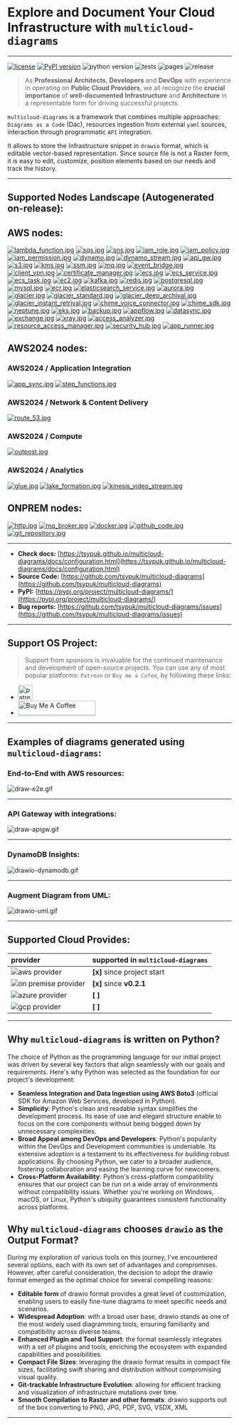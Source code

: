# Explore and Document Your Cloud Infrastructure with ``multicloud-diagrams``

---
[![license](https://img.shields.io/badge/license-MIT-blue.svg)](/LICENSE)
[![PyPI version](https://badge.fury.io/py/multicloud-diagrams.svg)](https://badge.fury.io/py/multicloud-diagrams)
![python version](https://img.shields.io/badge/python-%3E%3D%203.7-blue?logo=python)
![tests](https://github.com/tsypuk/multicloud-diagrams/workflows/Run%20tests/badge.svg?branch=main)
![pages](https://github.com/tsypuk/multicloud-diagrams/actions/workflows/pages.yml/badge.svg)
![release](https://github.com/tsypuk/multicloud-diagrams/actions/workflows/release.yaml/badge.svg)
> As **Professional** **Architects**, **Developers** and **DevOps**  with experience in operating on **Public Cloud Providers**, we all recognize the **crucial importance** of **well-documented**
**Infrastructure** and **Architecture** in a representable form for driving successful projects.

``multicloud-diagrams`` is a framework that combines multiple approaches: ``Diagrams as a Code`` (Dac), resources ingestion from external ``yaml`` sources, interaction through programmatic ``API`` integration.

It allows to store the Infrastructure snippet in ``drawio`` format, which is editable vector-based representation.
Since source file is not a Raster form, it is easy to edit, customize, position elements based on our needs and track the history.

---

## Supported Nodes Landscape (Autogenerated on-release):

## AWS nodes:
[![lambda_function.jpg](https://github.com/tsypuk/multicloud-diagrams/raw/main/docs/icons/jpg/lambda_function.jpg?raw=True)]( https://tsypuk.github.io/multicloud-diagrams/docs/aws-components/lambda_function.html)
[![sqs.jpg](https://github.com/tsypuk/multicloud-diagrams/raw/main/docs/icons/jpg/sqs.jpg?raw=True)]( https://tsypuk.github.io/multicloud-diagrams/docs/aws-components/sqs.html)
[![sns.jpg](https://github.com/tsypuk/multicloud-diagrams/raw/main/docs/icons/jpg/sns.jpg?raw=True)]( https://tsypuk.github.io/multicloud-diagrams/docs/aws-components/sns.html)
[![iam_role.jpg](https://github.com/tsypuk/multicloud-diagrams/raw/main/docs/icons/jpg/iam_role.jpg?raw=True)]( https://tsypuk.github.io/multicloud-diagrams/docs/aws-components/iam_role.html)
[![iam_policy.jpg](https://github.com/tsypuk/multicloud-diagrams/raw/main/docs/icons/jpg/iam_policy.jpg?raw=True)]( https://tsypuk.github.io/multicloud-diagrams/docs/aws-components/iam_policy.html)
[![iam_permission.jpg](https://github.com/tsypuk/multicloud-diagrams/raw/main/docs/icons/jpg/iam_permission.jpg?raw=True)]( https://tsypuk.github.io/multicloud-diagrams/docs/aws-components/iam_permission.html)
[![dynamo.jpg](https://github.com/tsypuk/multicloud-diagrams/raw/main/docs/icons/jpg/dynamo.jpg?raw=True)]( https://tsypuk.github.io/multicloud-diagrams/docs/aws-components/dynamo.html)
[![dynamo_stream.jpg](https://github.com/tsypuk/multicloud-diagrams/raw/main/docs/icons/jpg/dynamo_stream.jpg?raw=True)]( https://tsypuk.github.io/multicloud-diagrams/docs/aws-components/dynamo_stream.html)
[![api_gw.jpg](https://github.com/tsypuk/multicloud-diagrams/raw/main/docs/icons/jpg/api_gw.jpg?raw=True)]( https://tsypuk.github.io/multicloud-diagrams/docs/aws-components/api_gw.html)
[![s3.jpg](https://github.com/tsypuk/multicloud-diagrams/raw/main/docs/icons/jpg/s3.jpg?raw=True)]( https://tsypuk.github.io/multicloud-diagrams/docs/aws-components/s3.html)
[![kms.jpg](https://github.com/tsypuk/multicloud-diagrams/raw/main/docs/icons/jpg/kms.jpg?raw=True)]( https://tsypuk.github.io/multicloud-diagrams/docs/aws-components/kms.html)
[![ssm.jpg](https://github.com/tsypuk/multicloud-diagrams/raw/main/docs/icons/jpg/ssm.jpg?raw=True)]( https://tsypuk.github.io/multicloud-diagrams/docs/aws-components/ssm.html)
[![mq.jpg](https://github.com/tsypuk/multicloud-diagrams/raw/main/docs/icons/jpg/mq.jpg?raw=True)]( https://tsypuk.github.io/multicloud-diagrams/docs/aws-components/mq.html)
[![event_bridge.jpg](https://github.com/tsypuk/multicloud-diagrams/raw/main/docs/icons/jpg/event_bridge.jpg?raw=True)]( https://tsypuk.github.io/multicloud-diagrams/docs/aws-components/event_bridge.html)
[![client_vpn.jpg](https://github.com/tsypuk/multicloud-diagrams/raw/main/docs/icons/jpg/client_vpn.jpg?raw=True)]( https://tsypuk.github.io/multicloud-diagrams/docs/aws-components/client_vpn.html)
[![certificate_manager.jpg](https://github.com/tsypuk/multicloud-diagrams/raw/main/docs/icons/jpg/certificate_manager.jpg?raw=True)]( https://tsypuk.github.io/multicloud-diagrams/docs/aws-components/certificate_manager.html)
[![ecs.jpg](https://github.com/tsypuk/multicloud-diagrams/raw/main/docs/icons/jpg/ecs.jpg?raw=True)]( https://tsypuk.github.io/multicloud-diagrams/docs/aws-components/ecs.html)
[![ecs_service.jpg](https://github.com/tsypuk/multicloud-diagrams/raw/main/docs/icons/jpg/ecs_service.jpg?raw=True)]( https://tsypuk.github.io/multicloud-diagrams/docs/aws-components/ecs_service.html)
[![ecs_task.jpg](https://github.com/tsypuk/multicloud-diagrams/raw/main/docs/icons/jpg/ecs_task.jpg?raw=True)]( https://tsypuk.github.io/multicloud-diagrams/docs/aws-components/ecs_task.html)
[![ec2.jpg](https://github.com/tsypuk/multicloud-diagrams/raw/main/docs/icons/jpg/ec2.jpg?raw=True)]( https://tsypuk.github.io/multicloud-diagrams/docs/aws-components/ec2.html)
[![kafka.jpg](https://github.com/tsypuk/multicloud-diagrams/raw/main/docs/icons/jpg/kafka.jpg?raw=True)]( https://tsypuk.github.io/multicloud-diagrams/docs/aws-components/kafka.html)
[![redis.jpg](https://github.com/tsypuk/multicloud-diagrams/raw/main/docs/icons/jpg/redis.jpg?raw=True)]( https://tsypuk.github.io/multicloud-diagrams/docs/aws-components/redis.html)
[![postgresql.jpg](https://github.com/tsypuk/multicloud-diagrams/raw/main/docs/icons/jpg/postgresql.jpg?raw=True)]( https://tsypuk.github.io/multicloud-diagrams/docs/aws-components/postgresql.html)
[![mysql.jpg](https://github.com/tsypuk/multicloud-diagrams/raw/main/docs/icons/jpg/mysql.jpg?raw=True)]( https://tsypuk.github.io/multicloud-diagrams/docs/aws-components/mysql.html)
[![ecr.jpg](https://github.com/tsypuk/multicloud-diagrams/raw/main/docs/icons/jpg/ecr.jpg?raw=True)]( https://tsypuk.github.io/multicloud-diagrams/docs/aws-components/ecr.html)
[![elasticsearch_service.jpg](https://github.com/tsypuk/multicloud-diagrams/raw/main/docs/icons/jpg/elasticsearch_service.jpg?raw=True)]( https://tsypuk.github.io/multicloud-diagrams/docs/aws-components/elasticsearch_service.html)
[![aurora.jpg](https://github.com/tsypuk/multicloud-diagrams/raw/main/docs/icons/jpg/aurora.jpg?raw=True)]( https://tsypuk.github.io/multicloud-diagrams/docs/aws-components/aurora.html)
[![glacier.jpg](https://github.com/tsypuk/multicloud-diagrams/raw/main/docs/icons/jpg/glacier.jpg?raw=True)]( https://tsypuk.github.io/multicloud-diagrams/docs/aws-components/glacier.html)
[![glacier_standard.jpg](https://github.com/tsypuk/multicloud-diagrams/raw/main/docs/icons/jpg/glacier_standard.jpg?raw=True)]( https://tsypuk.github.io/multicloud-diagrams/docs/aws-components/glacier_standard.html)
[![glacier_deep_archival.jpg](https://github.com/tsypuk/multicloud-diagrams/raw/main/docs/icons/jpg/glacier_deep_archival.jpg?raw=True)]( https://tsypuk.github.io/multicloud-diagrams/docs/aws-components/glacier_deep_archival.html)
[![glacier_instant_retrival.jpg](https://github.com/tsypuk/multicloud-diagrams/raw/main/docs/icons/jpg/glacier_instant_retrival.jpg?raw=True)]( https://tsypuk.github.io/multicloud-diagrams/docs/aws-components/glacier_instant_retrival.html)
[![chime_voice_connector.jpg](https://github.com/tsypuk/multicloud-diagrams/raw/main/docs/icons/jpg/chime_voice_connector.jpg?raw=True)]( https://tsypuk.github.io/multicloud-diagrams/docs/aws-components/chime_voice_connector.html)
[![chime_sdk.jpg](https://github.com/tsypuk/multicloud-diagrams/raw/main/docs/icons/jpg/chime_sdk.jpg?raw=True)]( https://tsypuk.github.io/multicloud-diagrams/docs/aws-components/chime_sdk.html)
[![neptune.jpg](https://github.com/tsypuk/multicloud-diagrams/raw/main/docs/icons/jpg/neptune.jpg?raw=True)]( https://tsypuk.github.io/multicloud-diagrams/docs/aws-components/neptune.html)
[![eks.jpg](https://github.com/tsypuk/multicloud-diagrams/raw/main/docs/icons/jpg/eks.jpg?raw=True)]( https://tsypuk.github.io/multicloud-diagrams/docs/aws-components/eks.html)
[![backup.jpg](https://github.com/tsypuk/multicloud-diagrams/raw/main/docs/icons/jpg/backup.jpg?raw=True)]( https://tsypuk.github.io/multicloud-diagrams/docs/aws-components/backup.html)
[![appflow.jpg](https://github.com/tsypuk/multicloud-diagrams/raw/main/docs/icons/jpg/appflow.jpg?raw=True)]( https://tsypuk.github.io/multicloud-diagrams/docs/aws-components/appflow.html)
[![datasync.jpg](https://github.com/tsypuk/multicloud-diagrams/raw/main/docs/icons/jpg/datasync.jpg?raw=True)]( https://tsypuk.github.io/multicloud-diagrams/docs/aws-components/datasync.html)
[![exchange.jpg](https://github.com/tsypuk/multicloud-diagrams/raw/main/docs/icons/jpg/exchange.jpg?raw=True)]( https://tsypuk.github.io/multicloud-diagrams/docs/aws-components/exchange.html)
[![xray.jpg](https://github.com/tsypuk/multicloud-diagrams/raw/main/docs/icons/jpg/xray.jpg?raw=True)]( https://tsypuk.github.io/multicloud-diagrams/docs/aws-components/xray.html)
[![access_analyzer.jpg](https://github.com/tsypuk/multicloud-diagrams/raw/main/docs/icons/jpg/access_analyzer.jpg?raw=True)]( https://tsypuk.github.io/multicloud-diagrams/docs/aws-components/access_analyzer.html)
[![resource_access_manager.jpg](https://github.com/tsypuk/multicloud-diagrams/raw/main/docs/icons/jpg/resource_access_manager.jpg?raw=True)]( https://tsypuk.github.io/multicloud-diagrams/docs/aws-components/resource_access_manager.html)
[![security_hub.jpg](https://github.com/tsypuk/multicloud-diagrams/raw/main/docs/icons/jpg/security_hub.jpg?raw=True)]( https://tsypuk.github.io/multicloud-diagrams/docs/aws-components/security_hub.html)
[![app_runner.jpg](https://github.com/tsypuk/multicloud-diagrams/raw/main/docs/icons/jpg/app_runner.jpg?raw=True)]( https://tsypuk.github.io/multicloud-diagrams/docs/aws-components/app_runner.html)

## AWS2024 nodes:
### AWS2024 / Application Integration
[![app_sync.jpg](https://github.com/tsypuk/multicloud-diagrams/raw/main/docs/icons/jpg/app_sync.jpg?raw=True)]( https://tsypuk.github.io/multicloud-diagrams/docs/aws2024-components/app_sync.html)
[![step_functions.jpg](https://github.com/tsypuk/multicloud-diagrams/raw/main/docs/icons/jpg/step_functions.jpg?raw=True)]( https://tsypuk.github.io/multicloud-diagrams/docs/aws2024-components/step_functions.html)

### AWS2024 / Network & Content Delivery
[![route_53.jpg](https://github.com/tsypuk/multicloud-diagrams/raw/main/docs/icons/jpg/route_53.jpg?raw=True)]( https://tsypuk.github.io/multicloud-diagrams/docs/aws2024-components/route_53.html)

### AWS2024 / Compute
[![outpost.jpg](https://github.com/tsypuk/multicloud-diagrams/raw/main/docs/icons/jpg/outpost.jpg?raw=True)]( https://tsypuk.github.io/multicloud-diagrams/docs/aws2024-components/outpost.html)

### AWS2024 / Analytics
[![glue.jpg](https://github.com/tsypuk/multicloud-diagrams/raw/main/docs/icons/jpg/glue.jpg?raw=True)]( https://tsypuk.github.io/multicloud-diagrams/docs/aws2024-components/glue.html)
[![lake_formation.jpg](https://github.com/tsypuk/multicloud-diagrams/raw/main/docs/icons/jpg/lake_formation.jpg?raw=True)]( https://tsypuk.github.io/multicloud-diagrams/docs/aws2024-components/lake_formation.html)
[![kinesis_video_stream.jpg](https://github.com/tsypuk/multicloud-diagrams/raw/main/docs/icons/jpg/kinesis_video_stream.jpg?raw=True)]( https://tsypuk.github.io/multicloud-diagrams/docs/aws2024-components/kinesis_video_stream.html)

## ONPREM nodes:
[![http.jpg](https://github.com/tsypuk/multicloud-diagrams/raw/main/docs/icons/jpg/http.jpg?raw=True)]( https://tsypuk.github.io/multicloud-diagrams/docs/onprem-components/http.html)
[![mq_broker.jpg](https://github.com/tsypuk/multicloud-diagrams/raw/main/docs/icons/jpg/mq_broker.jpg?raw=True)]( https://tsypuk.github.io/multicloud-diagrams/docs/onprem-components/mq_broker.html)
[![docker.jpg](https://github.com/tsypuk/multicloud-diagrams/raw/main/docs/icons/jpg/docker.jpg?raw=True)]( https://tsypuk.github.io/multicloud-diagrams/docs/onprem-components/docker.html)
[![github_code.jpg](https://github.com/tsypuk/multicloud-diagrams/raw/main/docs/icons/jpg/github_code.jpg?raw=True)]( https://tsypuk.github.io/multicloud-diagrams/docs/onprem-components/github_code.html)
[![git_repository.jpg](https://github.com/tsypuk/multicloud-diagrams/raw/main/docs/icons/jpg/git_repository.jpg?raw=True)]( https://tsypuk.github.io/multicloud-diagrams/docs/onprem-components/git_repository.html)


---

- **Check docs:** [https://tsypuk.github.io/multicloud-diagrams/docs/configuration.html](https://tsypuk.github.io/multicloud-diagrams/docs/configuration.html)
- **Source Code:** [https://github.com/tsypuk/multicloud-diagrams](https://github.com/tsypuk/multicloud-diagrams)
- **PyPI:** [https://pypi.org/project/multicloud-diagrams/](https://pypi.org/project/multicloud-diagrams/)
- **Bug reports:** [https://github.com/tsypuk/multicloud-diagrams/issues](https://github.com/tsypuk/multicloud-diagrams/issues)

---

## Support OS Project:

> Support from sponsors is invaluable for the continued maintenance and development of open-source projects.
You can use any of most popular platforms: ``Patreon`` or ``Buy me a Cofee``, by following these links:

- <a href="https://patreon.com/tsypuk"><img width="32" height="32" class="octicon rounded-2 d-block" alt="patreon" src="https://github.githubassets.com/images/modules/site/icons/funding_platforms/patreon.svg"></a>
- <a href="https://www.buymeacoffee.com/tsypuk" target="_blank"><img src="https://www.buymeacoffee.com/assets/img/custom_images/orange_img.png" alt="Buy Me A Coffee" style="height: 32px !important;width: 174px !important;box-shadow: 0px 3px 2px 0px rgba(190, 190, 190, 0.5) !important;" ></a>

---

## Examples of diagrams generated using ``multicloud-diagrams``:

### End-to-End with AWS resources:

![draw-e2e.gif](https://github.com/tsypuk/multicloud-diagrams/raw/main/docs/docs/images/drawio-end2end.gif?raw=True)

---

### API Gateway with integrations:

![draw-apigw.gif](https://github.com/tsypuk/multicloud-diagrams/raw/main/docs/docs/images/draw-apigw.gif?raw=True)

---

### DynamoDB Insights:

![drawio-dynamodb.gif](https://github.com/tsypuk/multicloud-diagrams/raw/main/docs/docs/images/drawio-dynamodb.gif?raw=True)

---

### Augment Diagram from UML:

![drawio-uml.gif](https://github.com/tsypuk/multicloud-diagrams/raw/main/docs/docs/images/uml_animated.gif?raw=True)

---

## Supported Cloud Provides:

| provider                                                                                       | supported in ``multicloud-diagrams`` |
|:-----------------------------------------------------------------------------------------------|:-------------------------------------|
| ![aws provider](https://img.shields.io/badge/AWS-orange?logo=amazon-aws&color=ff9900)          | **[x]** since project start          |
| ![on premise provider](https://img.shields.io/badge/OnPremise-orange?color=5f87bf)             | **[x]** since **v0.2.1**             |
| ![azure provider](https://img.shields.io/badge/Azure-orange?logo=microsoft-azure&color=0089d6) | **[  ]**                             |
| ![gcp provider](https://img.shields.io/badge/GCP-orange?logo=google-cloud&color=4285f4)        | **[  ]**                             |

---

## Why ``multicloud-diagrams`` is written on Python?

The choice of Python as the programming language for our initial project was driven by several key factors that align seamlessly with our goals and requirements. Here's why Python was selected as the foundation for our project's development:

- **Seamless Integration and Data Ingestion using AWS Boto3** (official SDK for Amazon Web Services, developed in Python).
- **Simplicity**: Python's clean and readable syntax simplifies the development process.
  Its ease of use and elegant structure enable to focus on the core components without being bogged down by unnecessary complexities.
- **Broad Appeal among DevOps and Developers**: Python's popularity within the DevOps and Development communities is undeniable.
  Its extensive adoption is a testament to its effectiveness for building robust applications.
  By choosing Python, we cater to a broader audience, fostering collaboration and easing the learning curve for newcomers.
- **Cross-Platform Availability**: Python's cross-platform compatibility ensures that our project can be run on a wide array of environments without compatibility issues.
  Whether you're working on Windows, macOS, or Linux, Python's ubiquity guarantees consistent functionality across platforms.

## Why ``multicloud-diagrams`` chooses ``drawio`` as the Output Format?
During my exploration of various tools on this journey, I've encountered several options, each with its own set of advantages and compromises. However, after careful consideration,
the decision to adopt the drawio format emerged as the optimal choice for several compelling reasons:

- **Editable form** of drawio format provides a great level of customization, enabling users to easily fine-tune diagrams to meet specific needs and scenarios.
- **Widespread Adoption**:  with a broad user base, drawio stands as one of the most widely used diagramming tools, ensuring familiarity and compatibility across diverse teams.
- **Enhanced Plugin and Tool Support**: the format seamlessly integrates with a set of plugins and tools, enriching the ecosystem with expanded capabilities and possibilities.
- **Compact File Sizes**: leveraging the drawio format results in compact file sizes, facilitating swift sharing and distribution without compromising visual quality.
- **Git-trackable Infrastructure Evolution**: allowing for efficient tracking and visualization of infrastructure mutations over time.
- **Smooth Compilation to Raster and other formats**: drawio supports out of the box converting to PNG, JPG, PDF, SVG, VSDX, XML

---